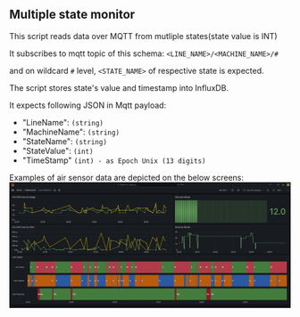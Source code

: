 ## Multiple state monitor

This script reads data over MQTT from mutliple states(state value is INT)

It subscribes to mqtt topic of this schema:
`<LINE_NAME>/<MACHINE_NAME>/#`

and on wildcard `#` level, `<STATE_NAME>` of respective state is expected. 

The script stores state's value and timestamp into InfluxDB.

It expects following JSON in Mqtt payload:
* "LineName": `(string)`
* "MachineName": `(string)`
* "StateName": `(string)`
* "StateValue": `(int)`
* "TimeStamp" `(int) - as Epoch Unix (13 digits)`


Examples of air sensor data are depicted on the below screens: 
![grafana state ](doc/multiple_state_ex1.png)


